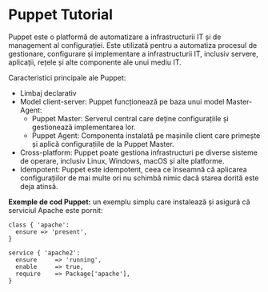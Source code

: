 # Puppet Tutorial

Puppet este o platformă de automatizare a infrastructurii IT și de management al configurației. Este utilizată pentru a automatiza procesul de gestionare, configurare și implementare a infrastructurii IT, inclusiv servere, aplicații, rețele și alte componente ale unui mediu IT.

Caracteristici principale ale Puppet:

- Limbaj declarativ
- Model client-server: Puppet funcționează pe baza unui model Master-Agent:
    - Puppet Master: Serverul central care deține configurațiile și gestionează implementarea lor.
    - Puppet Agent: Componenta instalată pe mașinile client care primește și aplică configurațiile de la Puppet Master.
- Cross-platform: Puppet poate gestiona infrastructuri pe diverse sisteme de operare, inclusiv Linux, Windows, macOS și alte platforme.
- Idempotent: Puppet este idempotent, ceea ce înseamnă că aplicarea configurațiilor de mai multe ori nu schimbă nimic dacă starea dorită este deja atinsă.

**Exemple de cod Puppet:** un exemplu simplu care instalează și asigură că serviciul Apache este pornit:
```puppet
class { 'apache':
  ensure => 'present',
}

service { 'apache2':
  ensure     => 'running',
  enable     => true,
  require    => Package['apache'],
}
```